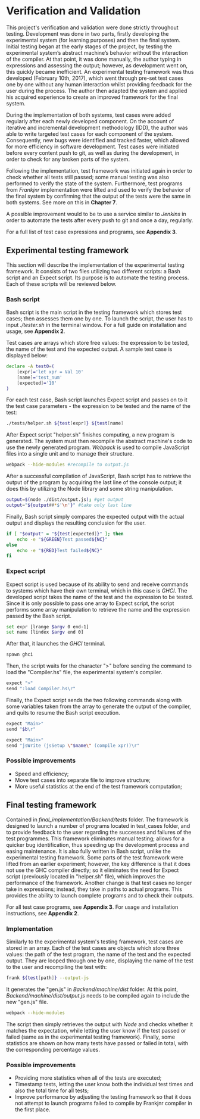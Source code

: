 # Verification and Validation

This project's verification and validation were done strictly throughout testing. Development
was done in two parts, firstly developing the experimental system (for learning purposes) and then
the final system. Initial testing began at the early stages of the project, by testing the
experimental system’s abstract machine’s behavior without the interaction of the compiler.
At that point, it was done manually, the author typing in expressions and assessing the output;
however, as development went on, this quickly became inefficient. An experimental testing
framework was thus developed (February 10th, 2017), which went through pre-set test cases
one by one without any human interaction whilst providing feedback for the user during the
process. The author then adapted the system and applied his acquired experience to create
an improved framework for the final system.

During the implementation of both systems, test cases were added regularly after each
newly developed component. On the account of iterative and incremental development methodology (IDD),
the author was able to write targeted test cases for each component of the system. Consequently, new bugs
were identified and tracked faster, which allowed for more efficiency in software development.
Test cases were initiated before every content push to git, as well as
during the development, in order to check for any broken parts of the system.

Following the implementation, test framework was initiated again in order to check whether
all tests still passed; some manual testing was also performed to verify the state of the
system. Furthermore, test programs from *Frankjnr* implementation were lifted
and used to verify the behavior of the final system by confirming that the output
of the tests were the same in both systems. See more on this in **Chapter 7**.

A possible improvement would to be to use a service similar to *Jenkins* in order to automate
the tests after every push to git and once a day, regularly.

For a full list of test case expressions and programs, see **Appendix 3**.


## Experimental testing framework

This section will describe the implementation of the experimental testing framework.
It consists of two files utilizing two different scripts: a Bash script and an Expect script.
Its purpose is to automate the testing process. Each of these scripts will be reviewed below.

### Bash script

Bash script is the main script in the testing framework which stores test cases;
then assesses them one by one. To launch the script, the user has to input *./tester.sh* in
the terminal window. For a full guide on installation and usage, see **Appendix 2**.

Test cases are arrays which store free values: the expression to be tested, the name
of the test and the expected output. A sample test case is displayed below:

```bash
declare -A test0=(
    [expr]='let xpr = Val 10'
    [name]='test_num'
    [expected]='10'
)
```

For each test case, Bash script launches Expect script and passes on to it the test case
parameters - the expression to be tested and the name of the test:

```bash
./tests/helper.sh ${test[expr]} ${test[name]
```

After Expect script "helper.sh" finishes computing, a new program is generated.
The system must then recompile the abstract machine's code to use the newly generated program.
*Webpack* is used to compile JavaScript files into a single unit and to manage their structure.

```bash
webpack --hide-modules #recompile to output.js 
```

After a successful compilation of JavaScript, Bash script has to retrieve the output of the
program by acquiring the last line of the console output; it does this by utilizing
the Node library and some string manipulation.

```bash
output=$(node ./dist/output.js); #get output
output="${output##*$'\n'}" #take only last line
```

Finally, Bash script simply compares the expected output with the actual output
and displays the resulting conclusion for the user.

```bash
if [ "$output" = "${test[expected]}" ]; then
    echo -e "${GREEN}Test passed${NC}"
else 
    echo -e "${RED}Test failed${NC}"
fi
```
### Expect script

Expect script is used because of its ability to send and receive commands to systems which
have their own terminal, which in this case is *GHCI*. The developed script takes the name
of the test and the expression to be tested. Since it is only possible to pass one array to
Expect script, the script performs some array manipulation to retrieve the name and the
expression passed by the Bash script.

```bash
set expr [lrange $argv 0 end-1]
set name [lindex $argv end 0]
```

After that, it launches the *GHCI* terminal.

```bash
spawn ghci
```

Then, the script waits for the character ">" before sending the command to load the
"Compiler.hs" file, the experimental system's compiler.

```bash
expect ">"
send ":load Compiler.hs\r"
```
Finally, the Expect script sends the two following commands along with some variables
taken from the array to generate the output of the compiler, and quits to resume the Bash
script execution.

```bash
expect "Main>"
send "$b\r"

expect "Main>"
send "jsWrite (jsSetup \"$name\" (compile xpr))\r" 
```


### Possible improvements

* Speed and efficiency;
* Move test cases into separate file to improve structure;
* More useful statistics at the end of the test framework computation;


## Final testing framework

Contained in *final_implementation/Backend/tests* folder. The framework is designed to launch
a number of programs located in test_cases folder, and to provide feedback to the user regarding
the successes and failures of the test programmes. This framework eliminates manual testing;
allows for a quicker bug identification, thus speeding up the development process and easing
maintenance. It is also fully written in Bash script, unlike the experimental testing framework.
Some parts of the test framework were lifted from an earlier experiment; however,
the key difference is that it does not use the GHC compiler directly; so it eliminates
the need for Expect script (previously located in "helper.sh" file),
which improves the performance of the framework. Another change is that test cases no
longer take in expressions; instead, they take in paths to actual programs.
This provides the ability to launch complete programs and to check their outputs.

For all test case programs, see **Appendix 3**. For usage and installation
instructions, see **Appendix 2**.

### Implementation

Similarly to the experimental system's testing framework, test cases are stored in an array.
Each of the test cases are objects which store three values: the path of the test program,
the name of the test and the expected output. They are looped through one by one, displaying
the name of the test to the user and recompiling the test with:

```bash
frank ${test[path]} --output-js
```

It generates the "gen.js" in *Backend/machine/dist* folder. At this point, 
*Backend/machine/dist/output.js* needs to be compiled again to include the new "gen.js" file.

```bash
webpack --hide-modules
```

The script then simply retrieves the output with *Node* and checks whether it matches the
expectation, while letting the user know if the test passed or failed
(same as in the experimental testing framework). Finally, some statistics are shown
on how many tests have passed or failed in total, with the corresponding percentage values.


### Possible improvements

* Providing more statistics when all of the tests are executed;
* Timestamp tests, letting the user know both the individual test times and also the total
  time for all tests;
* Improve performance by adjusting the testing framework so that it does not attempt to launch
  programs failed to compile by Frankjnr compiler in the first place.
